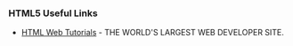 ### HTML5 Useful Links

 * [HTML Web Tutorials](http://www.w3schools.com/) - THE WORLD'S LARGEST WEB DEVELOPER SITE.
 
 
